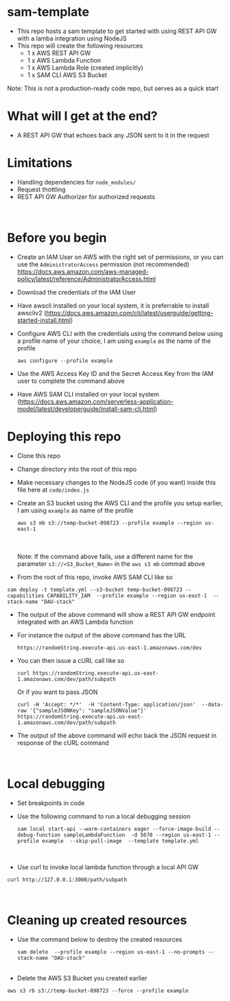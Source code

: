 # sam-template
- This repo hosts a sam template to get started with using REST API GW with a lamba integration using NodeJS
- This repo will create the following resources
    - 1 x AWS REST API GW
    - 1 x AWS Lambda Function
    - 1 x AWS Lambda Role (created implicitly)
    - 1 x SAM CLI AWS S3 Bucket

Note: This is not a production-ready code repo, but serves as a quick start <br />
# What will I get at the end?
- A REST API GW that echoes back any JSON sent to it in the request <br />

# Limitations
- Handling dependencies for ```node_modules/```
- Request thottling
- REST API GW Authorizer for authorized requests
<br />

# Before you begin
- Create an IAM User on AWS with the right set of permissions, or you can use the ```AdministratorAccess``` permission (not recommended) https://docs.aws.amazon.com/aws-managed-policy/latest/reference/AdministratorAccess.html
- Download the credentials of the IAM User
- Have awscli installed on your local system, it is preferrable to install awscliv2 (https://docs.aws.amazon.com/cli/latest/userguide/getting-started-install.html)
- Configure AWS CLI with the credentials using the command below using a profile name of your choice, I am using ```example``` as the name of the profile

    ```
    aws configure --profile example
    ```
- Use the AWS Access Key ID and the Secret Access Key from the IAM user to complete the command above
- Have AWS SAM CLI installed on your local system (https://docs.aws.amazon.com/serverless-application-model/latest/developerguide/install-sam-cli.html)<br />


# Deploying this repo
- Clone this repo
- Change directory into the root of this repo
- Make necessary changes to the NodeJS code (if you want) inside this file here at ```code/index.js```
- Create an S3 bucket using the AWS CLI and the profile you setup earlier, I am using ```example``` as name of the profile

    ```
    aws s3 mb s3://temp-bucket-098723 --profile example --region us-east-1
    ```
    <br /><br />
    Note: If the command above fails, use a different name for the parameter ```s3://<S3_Bucket_Name>``` in the ```aws s3 mb``` commad above

- From the root of this repo, invoke AWS SAM CLI like so <br />
```
sam deploy -t template.yml --s3-bucket temp-bucket-098723 --capabilities CAPABILITY_IAM  --profile example --region us-east-1  --stack-name "DAU-stack"
```

- The output of the above command will show a REST API GW endpoint integrated with an AWS Lambda function
- For instance the output of the above command has the URL

    ```https://randomString.execute-api.us-east-1.amazonaws.com/dev```
- You can then issue a cURL call like so

    ```
    curl https://randomString.execute-api.us-east-1.amazonaws.com/dev/path/subpath
    ```

    Or if you want to pass JSON

    ```
    curl -H 'Accept: */*'  -H 'Content-Type: application/json'  --data-raw '{"sampleJSONKey": "sampleJSONValue"}' https://randomString.execute-api.us-east-1.amazonaws.com/dev/path/subpath
    ```

- The output of the above command will echo back the JSON request in response of the cURL command
<br />

# Local debugging
- Set breakpoints in code
- Use the following command to run a local debugging session<br />
   ```
   sam local start-api --warm-containers eager --force-image-build --debug-function sampleLambdaFunction  -d 5678 --region us-east-1 --profile example  --skip-pull-image  --template template.yml
   ```
   <br /> 

- Use curl to invoke local lambda function through a local API GW<br />
```
curl http://127.0.0.1:3000/path/subpath
```
<br />

# Cleaning up created resources
- Use the command below to destroy the created resources<br />
    ```
    sam delete  --profile example --region us-east-1 --no-prompts --stack-name "DAU-stack"
    ```
    <br />
- Delete the AWS S3 Bucket you created earlier <br />
```
aws s3 rb s3://temp-bucket-098723 --force --profile example
```